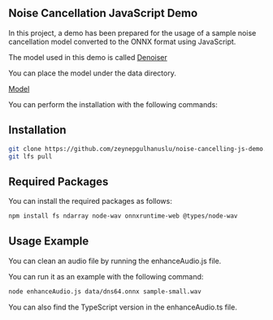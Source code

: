 
## Noise Cancellation JavaScript Demo

In this project, a demo has been prepared for the usage of a sample noise cancellation model converted to the ONNX format using JavaScript.

The model used in this demo is called [Denoiser](https://github.com/facebookresearch/denoiser)

You can place the model under the data directory.

[Model](https://drive.google.com/file/d/1gSMqfu5jQ2tajOckVP5a08EB334Ro95g/view?usp=sharing)

You can perform the installation with the following commands:
    
## Installation
```bash
git clone https://github.com/zeynepgulhanuslu/noise-cancelling-js-demo.git
git lfs pull 
```

## Required Packages
You can install the required packages as follows:

```bash
npm install fs ndarray node-wav onnxruntime-web @types/node-wav
```

## Usage Example

You can clean an audio file by running the enhanceAudio.js file.

You can run it as an example with the following command:

```bash 
node enhanceAudio.js data/dns64.onnx sample-small.wav

```
You can also find the TypeScript version in the enhanceAudio.ts file.





